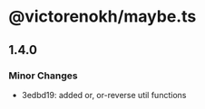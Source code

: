 # @victorenokh/maybe.ts

## 1.4.0

### Minor Changes

- 3edbd19: added or, or-reverse util functions
